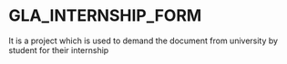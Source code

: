 # GLA_INTERNSHIP_FORM
It is a project which is used to demand the document from university by student for their internship
